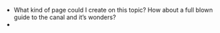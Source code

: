 - What kind of page could I create on this topic? How about a full blown guide to the canal and it’s wonders?
- 